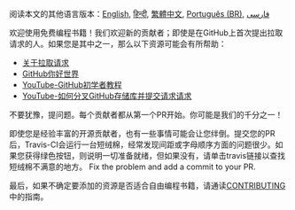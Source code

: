 阅读本文的其他语言版本：[English](HOWTO.md), [हिन्दी](HOWTO-hi.md), [繁體中文](HOWTO-zh-TW.md), [Português (BR)](HOWTO.pt_BR.md), [فارسی](HOWTO-fa_IR.md)

欢迎使用免费编程书籍！我们欢迎新的贡献者；即使是在GitHub上首次提出拉取请求的人。如果您是其中之一，那么以下资源可能会有所帮助：

* [关于拉取请求](https://help.github.com/articles/about-pull-requests/)
* [GitHub你好世界](https://guides.github.com/activities/hello-world/)
* [YouTube-GitHub初学者教程](https://www.youtube.com/watch?v=0fKg7e37bQE)
* [YouTube-如何分叉GitHub存储库并提交请求请求](https://www.youtube.com/watch?v=G1I3HF4YWEw)


不要犹豫，提问题。每个贡献者都从第一个PR开始。你可能是我们的千分之一！

即使您是经验丰富的开源贡献者，也有一些事情可能会让您绊倒。提交您的PR后，Travis-CI会运行一台短绒棉，经常发现间距或字母顺序方面的问题很少。如果您获得绿色按钮，则说明一切准备就绪，但如果没有，请单击travis链接以查找短绒棉不满意的地方。 Fix the problem and add a commit to your PR.


最后，如果不确定要添加的资源是否适合自由编程书籍，请通读[CONTRIBUTING](CONTRIBUTING.md)中的指南。
